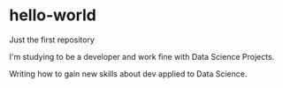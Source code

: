 # hello-world
Just the first repository

I'm studying to be a developer and work fine with Data Science Projects.

Writing how to gain new skills about dev applied to Data Science.
